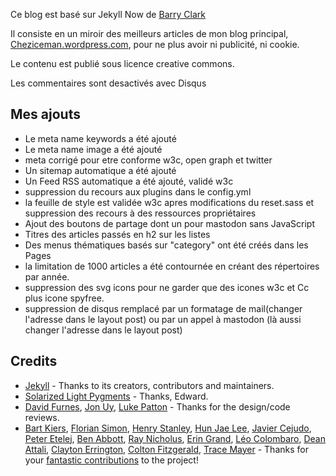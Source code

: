 Ce blog est basé sur Jekyll Now de [Barry Clark](https://github.com/barryclark/jekyll-now)

Il consiste en un miroir des meilleurs articles de mon blog principal, [Cheziceman.wordpress.com](https://cheziceman.wordpress.com), pour ne plus avoir ni publicité, ni cookie.

Le contenu est publié sous licence creative commons.

Les commentaires sont desactivés avec Disqus

## Mes ajouts

* Le meta name keywords a été ajouté
* Le meta name image a été ajouté 
* meta corrigé pour etre conforme w3c, open graph et twitter 
* Un sitemap automatique a été ajouté
* Un Feed RSS automatique a été ajouté, validé w3c
* suppression du recours aux plugins dans le config.yml
* la feuille de style est validée w3c apres modifications du reset.sass et suppression des recours à des ressources propriétaires
* Ajout des boutons de partage dont un pour mastodon sans JavaScript 
* Titres des articles passés en h2 sur les listes
* Des menus thématiques basés sur "category" ont été créés dans les Pages
* la limitation de 1000 articles a été contournée en créant des répertoires par année.
* suppression des svg icons pour ne garder que des icones w3c et Cc plus icone spyfree.
* suppression de disqus remplacé par un formatage de mail(changer l'adresse dans le layout post) ou par un appel à mastodon (là aussi changer l'adresse dans le layout post)

## Credits

- [Jekyll](https://github.com/jekyll/jekyll) - Thanks to its creators, contributors and maintainers.
- [Solarized Light Pygments](https://gist.github.com/edwardhotchkiss/2005058) - Thanks, Edward.
- [David Furnes](https://github.com/dfurnes), [Jon Uy](https://github.com/jonuy), [Luke Patton](https://github.com/lkpttn) - Thanks for the design/code reviews.
- [Bart Kiers](https://github.com/bkiers), [Florian Simon](https://github.com/vermluh), [Henry Stanley](https://github.com/henryaj), [Hun Jae Lee](https://github.com/hunjaelee), [Javier Cejudo](https://github.com/javiercejudo), [Peter Etelej](https://github.com/etelej), [Ben Abbott](https://github.com/jaminscript), [Ray Nicholus](https://github.com/rnicholus), [Erin Grand](https://github.com/eringrand), [Léo Colombaro](https://github.com/LeoColomb), [Dean Attali](https://github.com/daattali), [Clayton Errington](https://github.com/cjerrington), [Colton Fitzgerald](https://github.com/coltonfitzgerald), [Trace Mayer](https://github.com/sunnankar) - Thanks for your [fantastic contributions](https://github.com/barryclark/jekyll-now/commits/master) to the project!

